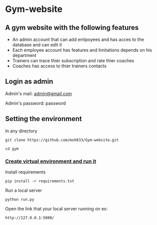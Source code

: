 # Gym-website

## A gym website with the following features

* An admin account that can add emlpoyees and has acces to the database and can edit it
* Each employee account has features and limitations depends on his department
* Trainers can trace thier subscription and rate thier coaches
* Coaches has access to thier trainers contacts

## Login as admin

Admin's mail: admin@gmail.com

Admin's password: password

## Setting the environment

In any directory

```
git clone https://github.com/moh833/Gym-website.git

cd gym
```

### [Create virtual environment and run it](https://www.geeksforgeeks.org/creating-python-virtual-environment-windows-linux/)

Install requirements

```
pip install -r requirements.txt
```

Run a local server

```
python run.py
```

Open the link that your local server running on ex:

```
http://127.0.0.1:5000/
```
